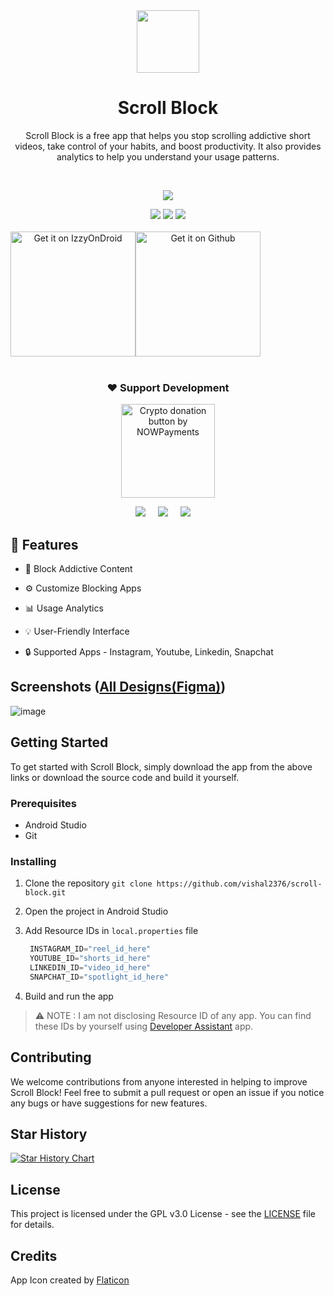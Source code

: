 <div align="center">

<img src="https://github.com/vishal2376/scroll-block/assets/38159691/27bf4408-78f2-459f-b807-9c71f9a375a6" width="100px"/>

# **Scroll Block**

Scroll Block is a free app that helps you stop scrolling addictive short videos, take control of your habits, and boost productivity. It also provides analytics to help you understand your usage patterns.

<br/>

<a href="https://twitter.com/vishal2376"><img src="https://img.shields.io/badge/twitter-%231DA1F2.svg?&style=for-the-badge&logo=twitter&logoColor=white" /></a>


<img src="https://img.shields.io/github/stars/vishal2376/scroll-block?style=for-the-badge&logo=powerpages&color=cba6f7&logoColor=D9E0EE&labelColor=302D41"/>
<img src="https://img.shields.io/github/last-commit/vishal2376/scroll-block?style=for-the-badge&logo=github&color=a6da95&logoColor=D9E0EE&labelColor=302D41"/>
<img src="https://img.shields.io/github/repo-size/vishal2376/scroll-block?style=for-the-badge&logo=dropbox&color=7dc4e4&logoColor=D9E0EE&labelColor=302D41"/>

<br/>
<br/>

<div style="display: flex; flex-direction: row;">
    <a href='https://apt.izzysoft.de/fdroid/index/apk/com.vishal2376.scroll-block'><img alt='Get it on IzzyOnDroid' src='https://gitlab.com/IzzyOnDroid/repo/-/raw/master/assets/IzzyOnDroid.png' style="width:200px"></a>
    <a href='https://github.com/vishal2376/scroll-block/releases/latest'><img alt='Get it on Github' src='https://github.com/vishal2376/snaptick/assets/38159691/f502e2ec-dbf4-4ed6-b23f-a47b74080fea' style="width:200px"></a>
</div>

</div>
<br>
<h3 align="center">❤️ Support Development</h3>
<p align="center">
    <a href="https://nowpayments.io/donation?api_key=J8D6KV4-FJ7M181-QKRCGV3-6MMDNZT&source=lk_donation&medium=referral" target="_blank">
     <img src="https://nowpayments.io/images/embeds/donation-button-black.svg" width="150px" alt="Crypto donation button by NOWPayments">
    </a>
</p>

<p align="center">
  <a href="https://ko-fi.com/vishal2376"><img src="https://img.shields.io/badge/Ko--fi-F16061?style=for-the-badge&logo=ko-fi&logoColor=white" /></a>&nbsp;&nbsp;&nbsp;&nbsp;
  <a href="https://buymeacoffee.com/vishal2376"><img src="https://img.shields.io/badge/Buy%20Me%20a%20Coffee-ffdd00?style=for-the-badge&logo=buy-me-a-coffee&logoColor=black" /></a>&nbsp;&nbsp;&nbsp;&nbsp;
  <a href="https://paypal.me/vishal2376"><img src="https://img.shields.io/badge/PayPal-00457C?style=for-the-badge&logo=paypal&logoColor=white" /></a>&nbsp;&nbsp;&nbsp;&nbsp;
    
</p>



## 🚀 Features

- 🚫 Block Addictive Content
  
- ⚙️ Customize Blocking Apps
  
- 📊 Usage Analytics
  
- 💡 User-Friendly Interface
  
- 🔒 Supported Apps - Instagram, Youtube, Linkedin, Snapchat


## Screenshots ([All Designs(Figma)](https://www.figma.com/design/VMA90BJ4TRXoZU2H3LW4Me/Scroll-Block-App-UI?node-id=0-1&t=nFFmmtE2DfpgOCzh-1))

![image](https://github.com/vishal2376/scroll-block/assets/38159691/50b11834-580f-4e92-a2e3-eb6a98c5c4b8)


## Getting Started

To get started with Scroll Block, simply download the app from the above links or download the source code and build it yourself.

### Prerequisites

- Android Studio
- Git

### Installing

1. Clone the repository
``` git clone https://github.com/vishal2376/scroll-block.git ```
2. Open the project in Android Studio
3. Add Resource IDs in `local.properties` file

   ```kotlin
    INSTAGRAM_ID="reel_id_here"
    YOUTUBE_ID="shorts_id_here"
    LINKEDIN_ID="video_id_here"
    SNAPCHAT_ID="spotlight_id_here"
   ```
5. Build and run the app


> ⚠️ NOTE : I am not disclosing Resource ID of any app. You can find these IDs by yourself using [Developer Assistant](https://play.google.com/store/apps/details?id=com.appsisle.developerassistant) app.


## Contributing

We welcome contributions from anyone interested in helping to improve Scroll Block! Feel free to submit a pull request or open an issue if you notice any bugs or have suggestions for new features.


## Star History

[![Star History Chart](https://api.star-history.com/svg?repos=vishal2376/scroll-block&type=Timeline)](https://star-history.com/#vishal2376/scroll-block&Timeline)

## License

This project is licensed under the GPL v3.0 License - see the [LICENSE](LICENSE) file for details.

## Credits
App Icon created by <a href="https://www.flaticon.com/"> Flaticon</a>
